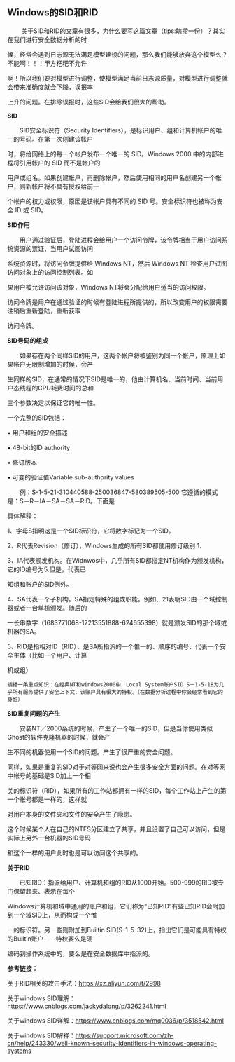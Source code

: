## Windows的SID和RID

&ensp; &ensp;&ensp;&ensp;关于SID和RID的文章有很多，为什么要写这篇文章（tips:瞎攒一份）？其实在我们进行安全数据分析的时

候，经常会遇到日志源无法满足模型建设的问题，那么我们能够放弃这个模型么？不能啊！！！甲方粑粑不允许

啊！所以我们要对模型进行调整，使模型满足当前日志源质量，对模型进行调整就会带来准确度就会下降，误报率

上升的问题。在排除误报时，这些SID会给我们很大的帮助。

**SID**

&ensp;&ensp;&ensp;&ensp;SID安全标识符（Security Identifiers），是标识用户、组和计算机帐户的唯一的号码。在第一次创建该帐户

时，将给网络上的每一个帐户发布一个唯一的 SID。Windows 2000 中的内部进程将引用帐户的 SID 而不是帐户的

用户或组名。如果创建帐户，再删除帐户，然后使用相同的用户名创建另一个帐户，则新帐户将不具有授权给前一

个帐户的权力或权限，原因是该帐户具有不同的 SID 号。安全标识符也被称为安全 ID 或 SID。

**SID作用**

&ensp;&ensp;&ensp;&ensp;用户通过验证后，登陆进程会给用户一个访问令牌，该令牌相当于用户访问系统资源的票证，当用户试图访问

系统资源时，将访问令牌提供给 Windows NT，然后 Windows NT 检查用户试图访问对象上的访问控制列表。如

果用户被允许访问该对象，Windows NT将会分配给用户适当的访问权限。 

​    访问令牌是用户在通过验证的时候有登陆进程所提供的，所以改变用户的权限需要注销后重新登陆，重新获取

访问令牌。

**SID号码的组成**

&ensp;&ensp;&ensp;&ensp;如果存在两个同样SID的用户，这两个帐户将被鉴别为同一个帐户，原理上如果帐户无限制增加的时候，会产

生同样的SID，在通常的情况下SID是唯一的，他由计算机名、当前时间、当前用户态线程的CPU耗费时间的总和

三个参数决定以保证它的唯一性。

一个完整的SID包括：

• 用户和组的安全描述

• 48-bit的ID authority

• 修订版本

• 可变的验证值Variable sub-authority values

&ensp;&ensp;&ensp;&ensp;例：S-1-5-21-310440588-250036847-580389505-500 它遵循的模式是：S－R－IA－SA－SA－RID。下面是

具体解释：

   1、字母S指明这是一个SID标识符，它将数字标记为一个SID。

   2、R代表Revision（修订），Windows生成的所有SID都使用修订级别 1.

   3、IA代表颁发机构。在Widnwos中，几乎所有SID都指定NT机构作为颁发机构，它的ID编号为5.但是，代表已

知组和账户的SID例外。

   4、SA代表一个子机构。SA指定特殊的组或职能。例如、21表明SID由一个域控制器或者一台单机颁发。随后的

一长串数字（1683771068-12213551888-624655398）就是颁发SID的那个域或机器的SA。

   5、RID是指相对ID（RID）、是SA所指派的一个惟一的、顺序的编号、代表一个安全主体（比如一个用户、计算

机或组）



`插播一条重点知识：在经典NT和windows2000中，Local System账户SID S－1-5-18为几乎所有服务提供了安全上下文，该账户具有很大的特权。（在数据分析过程中你会经常看到它的身影）`

 

**SID重复问题的产生** 

&ensp;&ensp;&ensp;&ensp;安装NT／2000系统的时候，产生了一个唯一的SID，但是当你使用类似Ghost的软件克隆机器的时候，就会产

生不同的机器使用一个SID的问题。产生了很严重的安全问题。 

 同样，如果是重复的SID对于对等网来说也会产生很多安全方面的问题。在对等网中帐号的基础是SID加上一个相

关的标识符（RID），如果所有的工作站都拥有一样的SID，每个工作站上产生的第一个帐号都是一样的，这样就

对用户本身的文件夹和文件的安全产生了隐患。 

 这个时候某个人在自己的NTFS分区建立了共享，并且设置了自己可以访问，但是实际上另外一台机器的SID号码

和这个一样的用户此时也是可以访问这个共享的。 

 

**关于RID**

&ensp;&ensp;&ensp;&ensp;已知RID：指派给用户、计算机和组的RID从1000开始。500-999的RID被专门保留起来、表示在每个

Windows计算机和域中通用的账户和组，它们称为“已知RID”有些已知RID会附加到一个域SID上，从而构成一个惟

一的标识符。另一些则附加到Builtin SID(S-1-5-32)上，指出它们是可能具有特权的Builtin账户－－特权要么是硬

编码到操作系统中的，要么是在安全数据库中指派的。 

**参考链接：**

关于RID相关的攻击手法：https://xz.aliyun.com/t/2998

关于windows SID理解：https://www.cnblogs.com/jackydalong/p/3262241.html

关于windows SID详解：https://www.cnblogs.com/mq0036/p/3518542.html

关于windows SID解释：https://support.microsoft.com/zh-cn/help/243330/well-known-security-identifiers-in-windows-operating-systems

 